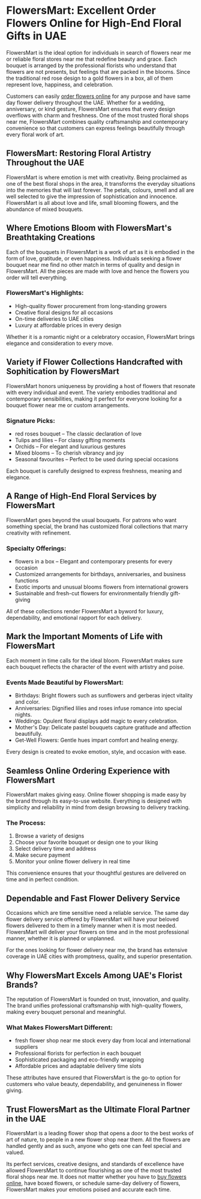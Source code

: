 # FlowersMart: Excellent Order Flowers Online for High-End Floral Gifts in UAE

FlowersMart is the ideal option for individuals in search of flowers near me or reliable floral stores near me that redefine beauty and grace. Each bouquet is arranged by the professional florists who understand that flowers are not presents, but feelings that are packed in the blooms. Since the traditional red rose design to a gold flowers in a box, all of them represent love, happiness, and celebration.

Customers can easily [order flowers online](https://flowersmart.ae/) for any purpose and have same day flower delivery throughout the UAE. Whether for a wedding, anniversary, or kind gesture, FlowersMart ensures that every design overflows with charm and freshness. One of the most trusted floral shops near me, FlowersMart combines quality craftsmanship and contemporary convenience so that customers can express feelings beautifully through every floral work of art.

## FlowersMart: Restoring Floral Artistry Throughout the UAE

FlowersMart is where emotion is met with creativity. Being proclaimed as one of the best floral shops in the area, it transforms the everyday situations into the memories that will last forever. The petals, colours, smell and all are well selected to give the impression of sophistication and innocence. FlowersMart is all about love and life, small blooming flowers, and the abundance of mixed bouquets.

## Where Emotions Bloom with FlowersMart's Breathtaking Creations

Each of the bouquets in FlowersMart is a work of art as it is embodied in the form of love, gratitude, or even happiness. Individuals seeking a flower bouquet near me find no other match in terms of quality and design in FlowersMart. All the pieces are made with love and hence the flowers you order will tell everything.

### FlowersMart's Highlights:
- High-quality flower procurement from long-standing growers  
- Creative floral designs for all occasions  
- On-time deliveries to UAE cities  
- Luxury at affordable prices in every design  

Whether it is a romantic night or a celebratory occasion, FlowersMart brings elegance and consideration to every move.

## Variety if Flower Collections Handcrafted with Sophitication by FlowersMart

FlowersMart honors uniqueness by providing a host of flowers that resonate with every individual and event. The variety embodies traditional and contemporary sensibilities, making it perfect for everyone looking for a bouquet flower near me or custom arrangements.

### Signature Picks:
- red roses bouquet – The classic declaration of love  
- Tulips and lilies – For classy gifting moments  
- Orchids – For elegant and luxurious gestures  
- Mixed blooms – To cherish vibrancy and joy  
- Seasonal favourites – Perfect to be used during special occasions  

Each bouquet is carefully designed to express freshness, meaning and elegance.

## A Range of High-End Floral Services by FlowersMart

FlowersMart goes beyond the usual bouquets. For patrons who want something special, the brand has customized floral collections that marry creativity with refinement.

### Specialty Offerings:
- flowers in a box – Elegant and contemporary presents for every occasion  
- Customized arrangements for birthdays, anniversaries, and business functions  
- Exotic imports and unusual blooms flowers from international growers  
- Sustainable and fresh-cut flowers for environmentally friendly gift-giving  

All of these collections render FlowersMart a byword for luxury, dependability, and emotional rapport for each delivery.

## Mark the Important Moments of Life with FlowersMart

Each moment in time calls for the ideal bloom. FlowersMart makes sure each bouquet reflects the character of the event with artistry and poise.

### Events Made Beautiful by FlowersMart:
- Birthdays: Bright flowers such as sunflowers and gerberas inject vitality and color.  
- Anniversaries: Dignified lilies and roses infuse romance into special nights.  
- Weddings: Opulent floral displays add magic to every celebration.  
- Mother's Day: Delicate pastel bouquets capture gratitude and affection beautifully.  
- Get-Well Flowers: Gentle hues impart comfort and healing energy.  

Every design is created to evoke emotion, style, and occasion with ease.

## Seamless Online Ordering Experience with FlowersMart

FlowersMart makes giving easy. Online flower shopping is made easy by the brand through its easy-to-use website. Everything is designed with simplicity and reliability in mind from design browsing to delivery tracking.

### The Process:
1. Browse a variety of designs  
2. Choose your favorite bouquet or design one to your liking  
3. Select delivery time and address  
4. Make secure payment  
5. Monitor your online flower delivery in real time  

This convenience ensures that your thoughtful gestures are delivered on time and in perfect condition.

## Dependable and Fast Flower Delivery Service

Occasions which are time sensitive need a reliable service. The same day flower delivery service offered by FlowersMart will have your beloved flowers delivered to them in a timely manner when it is most needed. FlowersMart will deliver your flowers on time and in the most professional manner, whether it is planned or unplanned.

For the ones looking for flower delivery near me, the brand has extensive coverage in UAE cities with promptness, quality, and superior presentation.

## Why FlowersMart Excels Among UAE's Florist Brands?

The reputation of FlowersMart is founded on trust, innovation, and quality. The brand unifies professional craftsmanship with high-quality flowers, making every bouquet personal and meaningful.

### What Makes FlowersMart Different:
- fresh flower shop near me stock every day from local and international suppliers  
- Professional florists for perfection in each bouquet  
- Sophisticated packaging and eco-friendly wrapping  
- Affordable prices and adaptable delivery time slots  

These attributes have ensured that FlowersMart is the go-to option for customers who value beauty, dependability, and genuineness in flower giving.

## Trust FlowersMart as the Ultimate Floral Partner in the UAE

FlowersMart is a leading flower shop that opens a door to the best works of art of nature, to people in a new flower shop near them. All the flowers are handled gently and as such, anyone who gets one can feel special and valued.

Its perfect services, creative designs, and standards of excellence have allowed FlowersMart to continue flourishing as one of the most trusted floral shops near me. It does not matter whether you have to [buy flowers online](https://flowersmart.ae/), have boxed flowers, or schedule same-day delivery of flowers, FlowersMart makes your emotions poised and accurate each time.
